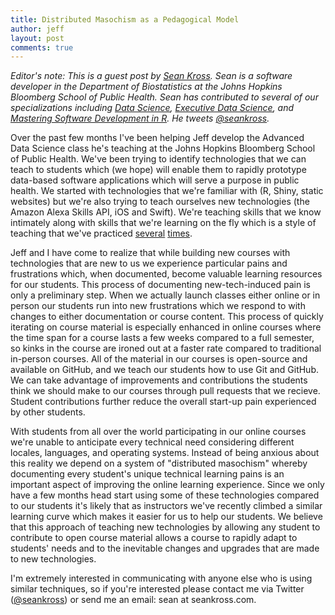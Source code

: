 ```yaml
---
title: Distributed Masochism as a Pedagogical Model
author: jeff
layout: post
comments: true
---
```


_Editor's note: This is a guest post by 
[Sean Kross](http://seankross.com/). Sean is a software developer in the
Department of Biostatistics at the Johns Hopkins Bloomberg School of Public 
Health. Sean has contributed to several of our specializations including
[Data Science](https://www.coursera.org/specializations/jhu-data-science),
[Executive Data Science](https://www.coursera.org/specializations/executive-data-science),
and [Mastering Software Development in R](https://www.coursera.org/specializations/r).
He tweets [@seankross](https://twitter.com/seankross)._

Over the past few months I've been helping Jeff develop the Advanced Data
Science class he's teaching at the Johns Hopkins Bloomberg School of Public
Health. We've been trying to identify technologies that we can teach to
students which (we hope) will enable them to rapidly prototype data-based
software applications which will serve a purpose in public health. We started with 
technologies that we're familiar with (R, Shiny, static websites) but we're 
also trying to teach ourselves new technologies (the Amazon Alexa Skills API, 
iOS and Swift). We're teaching skills that we know intimately along with skills
that we're learning on the fly which is a style of teaching that we've practiced
[several](https://www.coursera.org/specializations/jhu-data-science)
[times](https://www.coursera.org/specializations/r). 

Jeff and I have come to realize that while building new courses with 
technologies that are new to us we experience particular pains and frustrations
which, when documented, become valuable learning resources for our students.
This process of documenting new-tech-induced pain is only a preliminary step.
When we actually launch classes either online or 
in person our students run into new frustrations which we respond to with
changes to either documentation or course content. This process of quickly
iterating on course material is especially enhanced in online courses where the
time span for a course lasts a few weeks compared to a full semester, so kinks
in the course are ironed out at a faster rate compared to traditional in-person
courses. All of the material in our courses is open-source and available on
GitHub, and we teach our students how to use Git and GitHub.  We can take
advantage of improvements and contributions the students think we should make
to our courses through pull requests that we recieve. Student contributions 
further reduce the overall start-up pain experienced by other students.

With students from all over the world participating in our online courses we're
unable to anticipate every technical need considering different locales,
languages, and operating systems. Instead of being anxious about this reality
we depend on a system of "distributed masochism" whereby documenting every 
student's unique technical learning pains is an important aspect of improving 
the online learning experience. Since we only have a few months head start 
using some of these technologies compared to our students it's likely that as
instructors we've recently climbed a similar learning curve which makes it
easier for us to help our students. We believe that this approach of teaching
new technologies by allowing any student to contribute to open course material
allows a course to rapidly adapt to students' needs and to the inevitable
changes and upgrades that are made to new technologies. 

I'm extremely interested in communicating with anyone else who is using similar techniques, so if you're interested please contact me via Twitter (<a href="https://twitter.com/seankross">@seankross</a>) or send me an email: sean at seankross.com.
